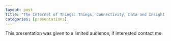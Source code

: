 ```yaml
---
layout: post
title: "The Internet of Things: Things, Connectivity, Data and Insight, bringing it all together at the Microsoft Services Day March '17."
categories: [presentations]
---
```


This presentation was given to a limited audience, if interested contact me. 